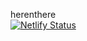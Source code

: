 herenthere  
[![Netlify Status](https://api.netlify.com/api/v1/badges/5a16eb61-27e6-46a7-b9ed-dab2825fcc8e/deploy-status)](https://app.netlify.com/sites/tdccc/deploys)
